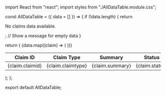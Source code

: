 import React from "react";
import styles from "./AllDataTable.module.css";

const AllDataTable = ({ data = [] }) => {
  if (!data.length) {
    return <p>No claims data available.</p>; // Show a message for empty data
  }

  return (
    <table className={styles.table}>
      <thead>
        <tr>
          <th>Claim ID</th>
          <th>Claim Type</th>
          <th>Summary</th>
          <th>Status</th>
        </tr>
      </thead>
      <tbody>
        {data.map((claim) => (
          <tr key={claim.claimid}>
            <td>{claim.claimid}</td>
            <td>{claim.claimtype}</td>
            <td>{claim.summary}</td>
            <td>{claim.status}</td>
          </tr>
        ))}
      </tbody>
    </table>
  );
};

export default AllDataTable;
